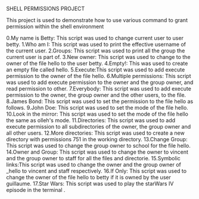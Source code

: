 SHELL PERMISSIONS PROJECT

This project is used to demonstrate how to use  various command to grant permission within the shell environment

0.My name is Betty: This script was used to change current user to user betty.
1.Who am I: This script was used to print the effective username of the current user.
2.Groups: This script was used to print all the group the current user is part of.
3.New owner: This script was used to  change to the owner of the file hello to the user betty.
4.Empty!: This was used to create an empty file called hello.
5.Execute:This script was used to add execute permission to the owner of the file hello.
6.Multiple permissions: This script was used to add execute permission to the owner and the group owner, and read permission to other.
7.Everybody: This script was used to add execute permission to the owner, the group owner and the other users, to the file.
8.James Bond: This script was used to set the permission to the file hello as follows.
9.John Doe: This script was used to set the mode of the file hello.
10.Look in the mirror: This script was used to set the mode of the file hello the same as olleh's mode.
11.Directories: This script was used to add execute permission to all subdirectories of the owner, the group owner and all other users.
12.More directories: This script was used to create a new directory with permissions 751 in the working directory.
13.Change Group: This script was used to change the group owner to school for the file hello.
14.Owner and Group: This script was used to change the owner to vincent and the group owner to staff for all the files and directorie.
15.Symbolic links:This script was used to change the owner and the group owner of _hello to vincent and staff respectively.
16.If Only: This script was used  to change the owner of the file hello to betty if it is owned by the user guillaume.
17.Star Wars: This script was used  to play the starWars IV episode in the terminal .
